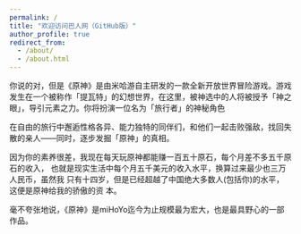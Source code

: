 ```yaml
---
permalink: /
title: "欢迎访问巴人网（GitHub版）"
author_profile: true
redirect_from: 
  - /about/
  - /about.html
---
```

你说的对，但是《原神》是由米哈游自主研发的一款全新开放世界冒险游戏。游戏发生在一个被称作「提瓦特」的幻想世界，在这里，被神选中的人将被授予「神之眼」，导引元素之力。你将扮演一位名为「旅行者」的神秘角色

在自由的旅行中邂逅性格各异、能力独特的同伴们，和他们一起击败强敌，找回失散的亲人——同时，逐步发掘「原神」的真相。

因为你的素养很差，我现在每天玩原神都能赚一百五十原石，每个月差不多五千原石的收入， 也就是现实生活中每个月五千美元的收入水平，换算过来最少也三万人民币，虽然我 只有十四岁，但是已经超越了中国绝大多数人(包括你)的水平，这便是原神给我的骄傲的资 本。

毫不夸张地说，《原神》是miHoYo迄今为止规模最为宏大，也是最具野心的一部作品。
